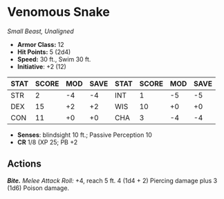 # Venomous Snake

*Small Beast, Unaligned*

- **Armor Class:** 12
- **Hit Points:** 5 (2d4)
- **Speed:** 30 ft., Swim 30 ft.
- **Initiative**: +2 (12)

|STAT|SCORE|MOD|SAVE|STAT|SCORE|MOD|SAVE|
| --- | --- | --- | ---- |---| --- | --- | ---- |
| STR | 2 | -4 | -4 | INT | 1 | -5 | -5 |
| DEX | 15 | +2 | +2 | WIS | 10 | +0 | +0 |
| CON | 11 | +0 | +0 | CHA | 3 | -4 | -4 |

- **Senses**: blindsight 10 ft.; Passive Perception 10
- **CR** 1/8 (XP 25; PB +2

## Actions

***Bite.*** *Melee Attack Roll:* +4, reach 5 ft. 4 (1d4 + 2) Piercing damage plus 3 (1d6) Poison damage.

